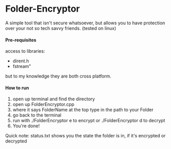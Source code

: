 # Folder-Encryptor
A simple tool that isn't secure whatsoever, but allows you to have protection over your not so tech savvy friends.
(tested on linux)
<h4><strong>Pre-requisites</strong></h4>
access to libraries:
<ul>
  <li>dirent.h </li>
  <li>fstream" </li>
</ul>
but to my knowledge they are both cross platform. 
<h4><strong>How to run</strong></h4>
<ol>
  <li>open up terminal and find the directory</li>
  <li>open up FolderEncryptor.cpp</li>
  <li>where it says FolderName at the top type in the path to your Folder</li>
  <li>go back to the terminal</li>
  <li>run with ./FolderEncryptor e to encrypt or ./FolderEncryptor d to decrypt</li>
  <li>You're done! </li>
 </ol>
  Quick note: status.txt shows you the state the folder is in, if it's encrypted or decrypted
